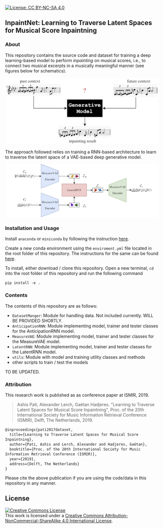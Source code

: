[![License: CC BY-NC-SA 4.0](https://img.shields.io/badge/License-CC%20BY--NC--SA%204.0-ff69b4.svg)](http://creativecommons.org/licenses/by-nc-sa/4.0/)

## InpaintNet: Learning to Traverse Latent Spaces for Musical Score Inpaintning

### About

This repository contains the source code and dataset for training a deep learning-based model to perform *inpainting* on musical scores, i.e., to connect two musical excerpts in a musically meaningful manner (see figures below for schematics). 

<body>
<center>
    <img src=figs/inpainting_block_diagram.png alt="Inpainting Task Schematic" width="500">
</center>
</body>

The approach followed relies on training a RNN-based architecture to learn to traverse the latent space of a VAE-based deep generative model.

<body>
<center>
    <img src=figs/approach_schematic.png alt="Inpainting Approach Schematic" width="500">
</center>
</body>

### Installation and Usage
Install `anaconda` or `miniconda` by following the instruction [here](https://docs.conda.io/projects/conda/en/latest/user-guide/install/).

Create a new conda environment using the `enviroment.yml` file located in the root folder of this repository. The instructions for the same can be found [here](https://docs.conda.io/projects/conda/en/latest/user-guide/tasks/manage-environments.html#creating-an-environment-from-an-environment-yml-file).

To install, either download / clone this repository. Open a new terminal, `cd` into the root folder of this repository and run the following command

    pip install -e .

### Contents

The contents of this repository are as follows: 
* `DatasetManger`: Module for handling data. Not included currently. WILL BE PROVIDED SHORTLY.
* `AnticipationRNN`: Module implementing model, trainer and tester classes for the AnticipationRNN model. 
* `MeasureVAE`: Module implementing model, trainer and tester classes for the MeasureVAE model.
* `LatentRNN`: Module implementing model, trainer and tester classes for the LatentRNN model.
* `utils`: Module with model and training utility classes and methods
* other scripts to train / test the models

TO BE UPDATED. 

### Attribution

This research work is published as as conference paper at ISMIR, 2019.

> Ashis Pati, Alexander Lerch, Gaëtan Hadjeres. "Learning to Traverse Latent Spaces for Musical Score Inpaintning", Proc. of the 20th International Society for Music Information Retrieval Conference (ISMIR), Delft, The Netherlands, 2019.

```
@inproceedings{pati2017dataset,
  title={Learning to Traverse Latent Spaces for Musical Score Inpaintning},
  author={Pati, Ashis and Lerch, Alexander and Hadjeres, Gaëtan},
  booktitle={Proc. of the 20th International Society for Music Information Retrieval Conference (ISMIR)},
  year={2019},
  address={Delft, The Netherlands}
}
```

Please cite the above publication if you are using the code/data in this repository in any manner. 


<a name="License"></a>License
--------------------
<a rel="license" href="http://creativecommons.org/licenses/by-nc-sa/4.0/"><img alt="Creative Commons License" style="border-width:0" src="https://i.creativecommons.org/l/by-nc-sa/4.0/88x31.png" /></a><br />This work is licensed under a <a rel="license" href="http://creativecommons.org/licenses/by-nc-sa/4.0/">Creative Commons Attribution-NonCommercial-ShareAlike 4.0 International License</a>.
